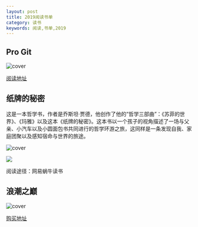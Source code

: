 ```yaml
---
layout: post
title: 2019阅读书单
category: 读书
keywords: 阅读,书单,2019
---
```


## Pro Git

![cover](http://imgs.yansu.org/book-pro-git.jpg)

[阅读地址](http://git-scm.com/book)

## 纸牌的秘密

这是一本哲学书，作者是乔斯坦·贾德，他创作了他的“哲学三部曲”：《苏菲的世界》、《玛雅》以及这本《纸牌的秘密》。这本书以一个孩子的视角描述了一场与父亲、小汽车以及小圆面包书共同进行的哲学环游之旅，这同样是一条发现自我、家庭团聚以及感知宿命与世界的旅途。

![cover](https://timgsa.baidu.com/timg?image&quality=80&size=b9999_10000&sec=1558115515821&di=8cd635f8a09440c34303bb58520f88d4&imgtype=0&src=http%3A%2F%2Fbookbk.img.ireader.com%2Fgroup6%2FM00%2F34%2F64%2FCmQUN1X2xvmEca6QAAAAALEx0YY307550361.jpg%3Fv%3DeX4m595V)

![](C:\Users\aqyjz\Desktop\timg.jpg)

阅读途径：网易蜗牛读书



## 浪潮之巅

![cover](http://imgs.yansu.org/book-on-top-of-tides.jpg)

[购买地址](http://book.douban.com/subject/6709783/)

